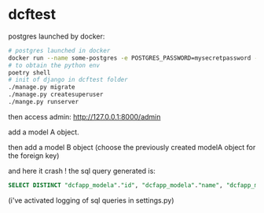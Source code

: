 # dcftest

postgres launched by docker:
```sh
# postgres launched in docker
docker run --name some-postgres -e POSTGRES_PASSWORD=mysecretpassword -p 5432:5432 -d postgres
# to obtain the python env
poetry shell
# init of django in dcftest folder
./manage.py migrate
./manage.py createsuperuser
./mange.py runserver
```

then access admin: 
http://127.0.0.1:8000/admin

add a model A object.

then add a model B object (choose the previously created modelA object for the foreign key)

and here it crash ! the sql query generated is:
```sql
SELECT DISTINCT "dcfapp_modela"."id", "dcfapp_modela"."name", "dcfapp_modela"."number_of_model_a_objects" FROM "dcfapp_modela" INNER JOIN "dcfapp_modelb" ON ("dcfapp_modela"."id" = "dcfapp_modelb"."model_a_id") WHERE "dcfapp_modelb"."id" = '00000000-0000-0000-0000-000000000003'::uuid  LIMIT 21; args=(UUID('00000000-0000-0000-0000-000000000003'),)
```

(i've activated logging of sql queries in settings.py)

